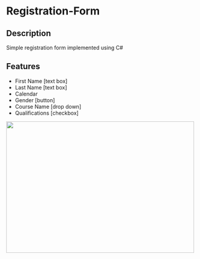 # Registration-Form
## Description
Simple registration form implemented using C#

## Features
- First Name [text box]
- Last Name [text box]
- Calendar
- Gender [button]
- Course Name [drop down]
- Qualifications [checkbox]

<img src= "https://github.com/user-attachments/assets/e389cd79-2ce1-4a65-b012-9004a0089aad" width="500" height="350">

